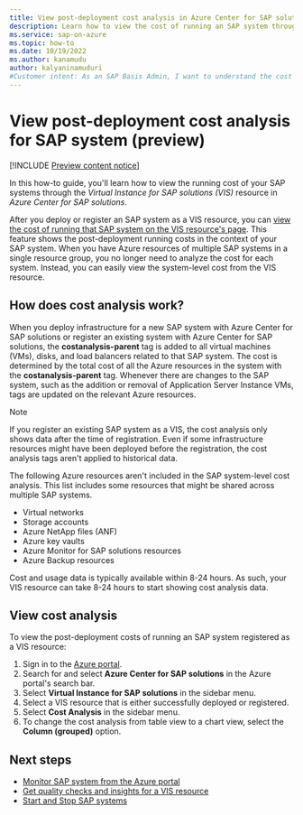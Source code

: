```yaml
---
title: View post-deployment cost analysis in Azure Center for SAP solutions (preview)
description: Learn how to view the cost of running an SAP system through the Virtual Instance for SAP solutions (VIS) resource in Azure Center for SAP solutions.
ms.service: sap-on-azure
ms.topic: how-to
ms.date: 10/19/2022
ms.author: kanamudu
author: kalyaninamuduri
#Customer intent: As an SAP Basis Admin, I want to understand the cost incurred for running SAP systems on Azure.
---
```


# View post-deployment cost analysis for SAP system (preview)

[!INCLUDE [Preview content notice](./includes/preview.md)]

In this how-to guide, you'll learn how to view the running cost of your SAP systems through the *Virtual Instance for SAP solutions (VIS)* resource in *Azure Center for SAP solutions*. 

After you deploy or register an SAP system as a VIS resource, you can [view the cost of running that SAP system on the VIS resource's page](#view-cost-analysis). This feature shows the post-deployment running costs in the context of your SAP system. When you have Azure resources of multiple SAP systems in a single resource group, you no longer need to analyze the cost for each system. Instead, you can easily view the system-level cost from the VIS resource. 

## How does cost analysis work?

When you deploy infrastructure for a new SAP system with Azure Center for SAP solutions or register an existing system with Azure Center for SAP solutions, the **costanalysis-parent** tag is added to all virtual machines (VMs), disks, and load balancers related to that SAP system. The cost is determined by the total cost of all the Azure resources in the system with the **costanalysis-parent** tag. 
Whenever there are changes to the SAP system, such as the addition or removal of Application Server Instance VMs, tags are updated on the relevant Azure resources.

> [!NOTE]
> If you register an existing SAP system as a VIS, the cost analysis only shows data after the time of registration. Even if some infrastructure resources might have been deployed before the registration, the cost analysis tags aren't applied to historical data.

The following Azure resources aren't included in the SAP system-level cost analysis. This list includes some resources that might be shared across multiple SAP systems.

- Virtual networks
- Storage accounts
- Azure NetApp files (ANF)
- Azure key vaults
- Azure Monitor for SAP solutions resources
- Azure Backup resources

Cost and usage data is typically available within 8-24 hours. As such, your VIS resource can take 8-24 hours to start showing cost analysis data.

## View cost analysis

To view the post-deployment costs of running an SAP system registered as a VIS resource:

1. Sign in to the [Azure portal](https://portal.azure.com).
1. Search for and select **Azure Center for SAP solutions** in the Azure portal's search bar.
1. Select **Virtual Instance for SAP solutions** in the sidebar menu.
1. Select a VIS resource that is either successfully deployed or registered.
1. Select **Cost Analysis** in the sidebar menu.
1. To change the cost analysis from table view to a chart view, select the **Column (grouped)** option.

## Next steps

- [Monitor SAP system from the Azure portal](monitor-portal.md)
- [Get quality checks and insights for a VIS resource](get-quality-checks-insights.md)
- [Start and Stop SAP systems](start-stop-sap-systems.md)